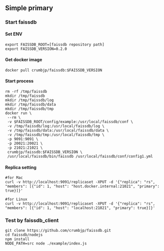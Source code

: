 ## Simple primary
### Start faissdb
#### Set ENV
```
export FAISSDB_ROOT=[faissdb repository path]
export FAISSDB_VERSION=0.2.0
```

#### Get docker image
```
docker pull crumbjp/faissdb:$FAISSDB_VERSION
```

#### Start process
```
rm -rf /tmp/faissdb
mkdir /tmp/faissdb
mkdir /tmp/faissdb/log
mkdir /tmp/faissdb/data
mkdir /tmp/faissdb/tmp
docker run \
 --rm \
 -v $FAISSDB_ROOT/config/example:/usr/local/faissdb/conf \
 -v /tmp/faissdb/log:/usr/local/faissdb/log \
 -v /tmp/faissdb/data:/usr/local/faissdb/data \
 -v /tmp/faissdb/tmp:/usr/local/faissdb/tmp \
 -p 9091:9091 \
 -p 20021:20021 \
 -p 21021:21021 \
 crumbjp/faissdb:$FAISSDB_VERSION \
 /usr/local/faissdb/bin/faissdb /usr/local/faissdb/conf/config1.yml
```

#### Replica setting
```
#for Mac
curl -v http://localhost:9091/replicaset -XPUT -d '{"replica": "rs", "members": [{"id": 1, "host": "host.docker.internal:21021", "primary": true}]}'
```

```
#for Linux
curl -v http://localhost:9091/replicaset -XPUT -d '{"replica": "rs", "members": [{"id": 1, "host": "localhost:21021", "primary": true}]}'
```


### Test by faissdb_client
```
git clone https://github.com/crumbjp/faissdb.git
cd faissdb/nodejs
npm install
NODE_PATH=src node ./example/index.js
```
